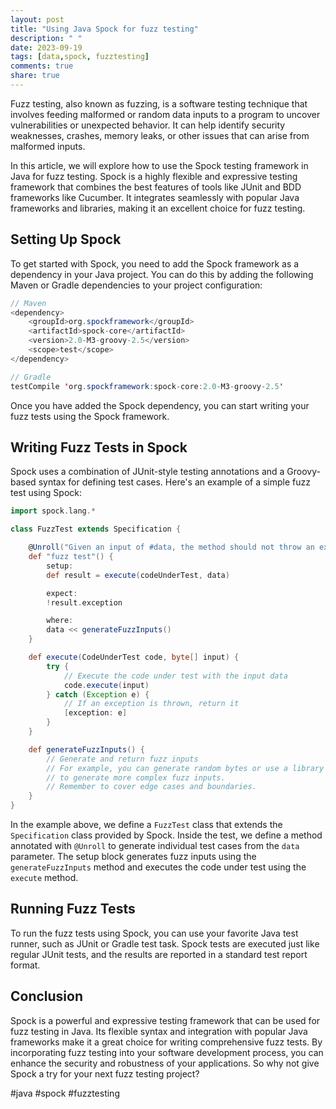 ```yaml
---
layout: post
title: "Using Java Spock for fuzz testing"
description: " "
date: 2023-09-19
tags: [data,spock, fuzztesting]
comments: true
share: true
---
```


Fuzz testing, also known as fuzzing, is a software testing technique that involves feeding malformed or random data inputs to a program to uncover vulnerabilities or unexpected behavior. It can help identify security weaknesses, crashes, memory leaks, or other issues that can arise from malformed inputs.

In this article, we will explore how to use the Spock testing framework in Java for fuzz testing. Spock is a highly flexible and expressive testing framework that combines the best features of tools like JUnit and BDD frameworks like Cucumber. It integrates seamlessly with popular Java frameworks and libraries, making it an excellent choice for fuzz testing.

## Setting Up Spock

To get started with Spock, you need to add the Spock framework as a dependency in your Java project. You can do this by adding the following Maven or Gradle dependencies to your project configuration:

```java
// Maven
<dependency>
    <groupId>org.spockframework</groupId>
    <artifactId>spock-core</artifactId>
    <version>2.0-M3-groovy-2.5</version>
    <scope>test</scope>
</dependency>

// Gradle
testCompile 'org.spockframework:spock-core:2.0-M3-groovy-2.5'
```

Once you have added the Spock dependency, you can start writing your fuzz tests using the Spock framework.

## Writing Fuzz Tests in Spock

Spock uses a combination of JUnit-style testing annotations and a Groovy-based syntax for defining test cases. Here's an example of a simple fuzz test using Spock:

```groovy
import spock.lang.*

class FuzzTest extends Specification {

    @Unroll("Given an input of #data, the method should not throw an exception")
    def "fuzz test"() {
        setup:
        def result = execute(codeUnderTest, data)

        expect:
        !result.exception

        where:
        data << generateFuzzInputs()
    }

    def execute(CodeUnderTest code, byte[] input) {
        try {
            // Execute the code under test with the input data
            code.execute(input)
        } catch (Exception e) {
            // If an exception is thrown, return it
            [exception: e]
        }
    }

    def generateFuzzInputs() {
        // Generate and return fuzz inputs
        // For example, you can generate random bytes or use a library like AFL or Radamsa
        // to generate more complex fuzz inputs.
        // Remember to cover edge cases and boundaries.
    }
}
```

In the example above, we define a `FuzzTest` class that extends the `Specification` class provided by Spock. Inside the test, we define a method annotated with `@Unroll` to generate individual test cases from the `data` parameter. The setup block generates fuzz inputs using the `generateFuzzInputs` method and executes the code under test using the `execute` method.

## Running Fuzz Tests

To run the fuzz tests using Spock, you can use your favorite Java test runner, such as JUnit or Gradle test task. Spock tests are executed just like regular JUnit tests, and the results are reported in a standard test report format.

## Conclusion

Spock is a powerful and expressive testing framework that can be used for fuzz testing in Java. Its flexible syntax and integration with popular Java frameworks make it a great choice for writing comprehensive fuzz tests. By incorporating fuzz testing into your software development process, you can enhance the security and robustness of your applications. So why not give Spock a try for your next fuzz testing project?

#java #spock #fuzztesting